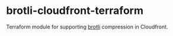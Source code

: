 # brotli-cloudfront-terraform

Terraform module for supporting [brotli](https://github.com/google/brotli)
compression in Cloudfront.
